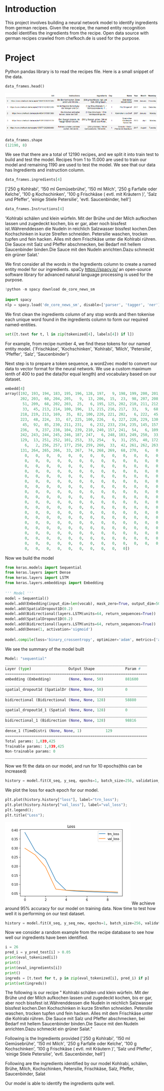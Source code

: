 # Introduction 

This project involves building a neural network model to identify ingredients from german recipes. Given the receipe, the named entity recognition model identifies the ingredients from the recipe. 
Open data source with german recipes crawled from chefkoch.de is used for the purpose. 

# Project 

Python pandas library is to read the recipes file. Here is a small snippet of the data. 

``` python
data_frames.head()
```
![df](data_frame_receipe.PNG)   

```python
data_frames.shape
(12190, 8)
``` 
We see that there are a total of 12190 recipes, and we split it into train test to build and test the model. 
Recipes from 1 to 11.000 are used to train our model and remaining 1190 are used to test the model. 
We see that our data has Ingredients and instruction column. 

```python
data_frames.ingredients[4] 
``` 
['250 g Kohlrabi',
 '150 ml Gemüsebrühe',
 '150 ml Milch',
 '250 g Farfalle oder Kelche',
 '100 g Kochschinken',
 '100 g Frischkäse ( evtl. mit Kräutern )',
 'Salz und Pfeffer',
 'einige Stiele Petersilie',
 'evtl. Saucenbinder, hell']
 
 ``` python
 data_frames.Instructions[4]
``` 
'Kohlrabi schälen und klein würfeln. Mit der Brühe und der Milch aufkochen lassen und zugedeckt kochen, bis er gar, aber noch bissfest ist.Währenddessen die Nudeln in reichlich Salzwasser bissfest kochen.Den Kochschinken in kurze Streifen schneiden. Petersilie waschen, trocken tupfen und fein hacken. Alles mit dem Frischkäse unter die Kohlrabi rühren. Die Sauce mit Salz und Pfeffer abschmecken, bei Bedarf mit hellem Saucenbinder binden.Die Sauce mit den Nudeln anrichten.Dazu schmeckt ein grüner Salat.'

We first consider all the words in the Ingredients column to create a named entity model for our ingredients. 
spaCy https://spacy.io/ an open-source software library for advanced natural language processing is used for the purpose. 

``` python
!python -m spacy download de_core_news_sm

import spacy
nlp = spacy.load('de_core_news_sm', disable=['parser', 'tagger', 'ner'])
```

We first clean the ingredients column of any stop words and then tokenise each unique word found in the ingredients column to form our required named-entities. 
``` python
set([t.text for t, l in zip(tokenized[4], labels[4]) if l])
``` 
For example, from recipe number 4, we find these tokens for our named entity model. 
{'Frischkäse',
 'Kochschinken',
 'Kohlrabi',
 'Milch',
 'Petersilie',
 'Pfeffer',
 'Salz',
 'Saucenbinder'}

Next step is to prepare a token sequence, a word2vec model to convert our data to vector format for the neural network. 
We use a custom maximum lenth of 400 to pad the data(for equal length) and vocabulary based on our dataset. 

```python 
embedd[4]
array([192, 193, 194, 183, 195, 196, 128, 197,   9, 198, 199, 200, 201,
       202, 203,  60, 204, 205,   9,  13, 206,  15,  23,  98, 207, 208,
        51, 209,  68, 202, 203,  25,   6, 195, 125, 202, 210, 211, 212,
        33,  45, 213, 214, 100, 196,  13, 215, 216, 217,  33,   9,  68,
       218, 219, 213, 169,  35,  82, 100, 220, 221, 202,   6, 222,  45,
       223,  48, 224,  33,  67, 225, 100, 226,   6, 227, 228, 229, 130,
        45,  92,  85, 230, 211, 231,   6, 232, 233, 234, 235, 145, 157,
       236,   9, 237, 238, 104, 239, 210, 240, 157, 241,  54,   6, 109,
       242, 243, 244, 245, 246, 187, 247,   6, 248, 183, 249, 250,  33,
       129,  13, 251, 252, 101, 253,  33, 254,   9,  31, 255,  40, 172,
         6,   2, 256, 257, 177, 258, 259, 260,  33,  42, 261, 262, 263,
       131, 264, 265, 266,  33, 267,  74, 268, 269,  68, 270,   6,   0,
         0,   0,   0,   0,   0,   0,   0,   0,   0,   0,   0,   0,   0,
         0,   0,   0,   0,   0,   0,   0,   0,   0,   0,   0,   0,   0,
         0,   0,   0,   0,   0,   0,   0,   0,   0,   0,   0,   0,   0,
         0,   0,   0,   0,   0,   0,   0,   0,   0,   0,   0,   0,   0,
         0,   0,   0,   0,   0,   0,   0,   0,   0,   0,   0,   0,   0,
         0,   0,   0,   0,   0,   0,   0,   0,   0,   0,   0,   0,   0,
         0,   0,   0,   0,   0,   0,   0,   0,   0,   0,   0,   0,   0,
         0,   0,   0,   0,   0,   0,   0,   0,   0,   0,   0,   0,   0,
         0,   0,   0,   0,   0,   0,   0,   0,   0,   0,   0,   0,   0,
         0,   0,   0,   0,   0,   0,   0,   0,   0,   0,   0,   0,   0,
         0,   0,   0,   0,   0,   0,   0,   0,   0,   0,   0,   0,   0,
         0,   0,   0,   0,   0,   0,   0,   0,   0,   0,   0,   0,   0,
         0,   0,   0,   0,   0,   0,   0,   0,   0,   0,   0,   0,   0,
         0,   0,   0,   0,   0,   0,   0,   0,   0,   0,   0,   0,   0,
         0,   0,   0,   0,   0,   0,   0,   0,   0,   0,   0,   0,   0,
         0,   0,   0,   0,   0,   0,   0,   0,   0,   0,   0,   0,   0,
         0,   0,   0,   0,   0,   0,   0,   0,   0,   0,   0,   0,   0,
         0,   0,   0,   0,   0,   0,   0,   0,   0,   0,   0,   0,   0,
         0,   0,   0,   0,   0,   0,   0,   0,   0,   0])
 ```
 
 Now we build the model 
```python 
from keras.models import Sequential
from keras.layers import Dense
from keras.layers import LSTM
from keras.layers.embeddings import Embedding

''' Model '''
model = Sequential()
model.add(Embedding(input_dim=len(vocab), mask_zero=True, output_dim=50)
model.add(SpatialDropout1D(0.2)
model.add(Bidirectional(layers.LSTM(units=64, return_sequences=True))
model.add(SpatialDropout1D(0.2)
model.add(Bidirectional(layers.LSTM(units=64, return_sequences=True))
model.add(Dense(1, activation='sigmoid')

model.compile(loss='binary_crossentropy', optimizer='adam', metrics=['accuracy'])
```

We see the summary of the model built 
```python 
Model: "sequential"
_________________________________________________________________
Layer (type)                 Output Shape              Param #   
=================================================================
embedding (Embedding)        (None, None, 50)          881600    
_________________________________________________________________
spatial_dropout1d (SpatialDr (None, None, 50)          0         
_________________________________________________________________
bidirectional (Bidirectional (None, None, 128)         58880     
_________________________________________________________________
spatial_dropout1d_1 (Spatial (None, None, 128)         0         
_________________________________________________________________
bidirectional_1 (Bidirection (None, None, 128)         98816     
_________________________________________________________________
dense_1 (TimeDistri (None, None, 1)           129       
=================================================================
Total params: 1,039,425
Trainable params: 1,039,425
Non-trainable params: 0
_________________________________________________________________
```
Now we fit the data on our model, and run for 10 epochs(this can be increased) 

```python
history = model.fit(X_seq, y_seq, epochs=1, batch_size=256, validation_split=0.1)
```
We plot the loss for each epoch for our model. 
```python 
plt.plot(history.history["loss"], label="trn_loss");
plt.plot(history.history["val_loss"], label="val_loss");
plt.legend();
plt.title("Loss");
```
![loss_plot](loss_plot.PNG)
We achieve around 95% accuracy for our model on training data. 
Now time to test how well it is performing on our test dataset. 

```python
history = model.fit(X_seq, y_seq_new, epochs=1, batch_size=256, validation_split=0.1)
```
Now we consider a random example from the recipe database to see how well our ingredients have been identified. 

```python 
i = 26
pred_i = y_pred_test[i] > 0.05
print(eval_tokenized[i])
print()
print(eval_ingredients[i])
print()
ingreds = [t.text for t, p in zip(eval_tokenized[i], pred_i) if p]
print(set(ingreds))
```
The following is our recipe 
" Kohlrabi schälen und klein würfeln. Mit der Brühe und der Milch aufkochen lassen und zugedeckt kochen, bis er gar, aber noch bissfest ist.Währenddessen die Nudeln in reichlich Salzwasser bissfest kochen.Den Kochschinken in kurze Streifen schneiden. Petersilie waschen, trocken tupfen und fein hacken. Alles mit dem Frischkäse unter die Kohlrabi rühren. Die Sauce mit Salz und Pfeffer abschmecken, bei Bedarf mit hellem Saucenbinder binden.Die Sauce mit den Nudeln anrichten.Dazu schmeckt ein grüner Salat."

Following is the Ingredients provided 
['250 g Kohlrabi',
 '150 ml Gemüsebrühe',
 '150 ml Milch',
 '250 g Farfalle oder Kelche',
 '100 g Kochschinken',
 '100 g Frischkäse ( evtl. mit Kräutern )',
 'Salz und Pfeffer',
 'einige Stiele Petersilie',
 'evtl. Saucenbinder, hell']

Following are the ingredients identified by our model 
Kohlrabi, schälen, Brühe, Milch, Kochschinken, Petersilie, Frischkäse, Salz, Pfeffer, Saucenbinder, Salat

Our model is able to identify the ingredients quite well.  
